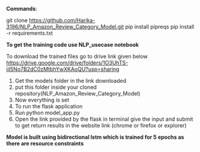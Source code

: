 **Commands**:


git clone https://github.com/Harika-3196/NLP_Amazon_Review_Category_Model.git
pip install pipreqs
pip install -r requirements.txt


**To get the training code use NLP_usecase notebook**


To download the trained files go to drive link given below
https://drive.google.com/drive/folders/1O3UhTS-iiI5No7B2dC0zMtbhYwXKAoQU?usp=sharing

1) Get the models folder in the link downloaded
2) put this folder inside your cloned repository(NLP_Amazon_Review_Category_Model)
3) Now everything is set
4) To run the flask application
5) Run python model_app.py 
6) Open the link provided by the flask in terminal give the input and submit to get return results in the website link (chrome or firefox or explorer)

**Model is built using bidirectional lstm which is trained  for 5 epochs as there are resource constraints**
